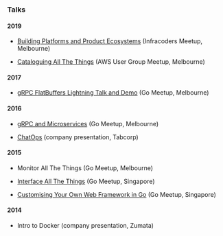 

### Talks

#### 2019

* [Building Platforms and Product Ecosystems](https://github.com/jonog/talks/blob/master/dist/platforms/building-platforms-and-product-ecosystems-v1.pdf) (Infracoders Meetup, Melbourne)

* [Cataloguing All The Things](https://github.com/jonog/talks/blob/master/dist/aws-service-catalog/cataloguing-all-the-things-final-tv.pdf) (AWS User Group Meetup, Melbourne)

#### 2017

* [gRPC FlatBuffers Lightning Talk and Demo](https://github.com/jonog/talks/blob/master/dist/grpc-flatbuffers/grpc-presentation.pdf) (Go Meetup, Melbourne)

#### 2016

* [gRPC and Microservices](https://github.com/jonog/talks/blob/0b63ee5d27aa82d862d28993f3990d32d6fcdc9a/dist/grpc/grpc-presentation-20160607.pdf) (Go Meetup, Melbourne)

* [ChatOps](https://github.com/jonog/talks/blob/master/dist/chatops/chatops-2016-05-09.pdf) (company presentation, Tabcorp)


#### 2015

* Monitor All The Things (Go Meetup, Melbourne)

* [Interface All The Things](http://go-talks.appspot.com/github.com/jonog/interface-all-the-things/interface-all-the-things.slide#1) (Go Meetup, Singapore)

* [Customising Your Own Web Framework in Go](http://go-talks.appspot.com/github.com/jonog/customising-go-web/customising-go-web.slide#1) (Go Meetup, Singapore)


#### 2014

* Intro to Docker (company presentation, Zumata)
